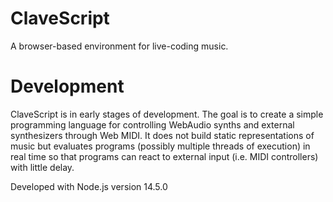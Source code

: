# ClaveScript

A browser-based environment for live-coding music.

# Development

ClaveScript is in early stages of development. The goal is to create a simple
programming language for controlling WebAudio synths and external synthesizers
through Web MIDI. It does not build static representations of music but
evaluates programs (possibly multiple threads of execution) in real time so
that programs can react to external input (i.e. MIDI controllers) with little
delay.

Developed with Node.js version 14.5.0
